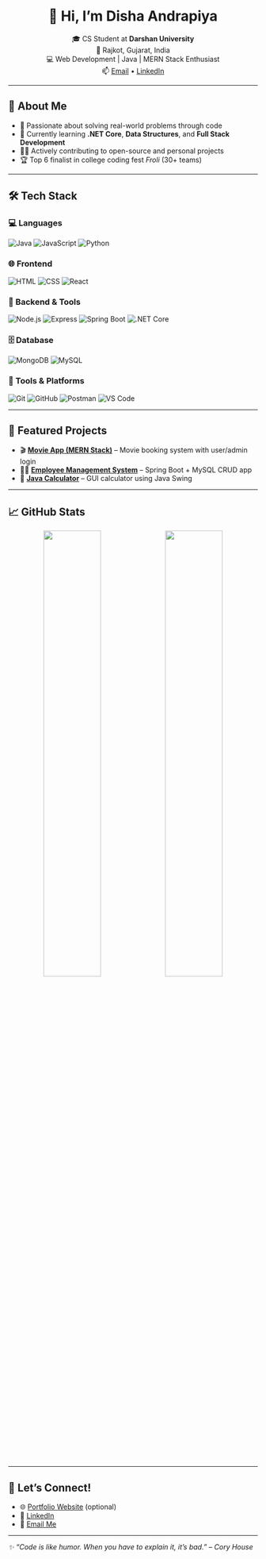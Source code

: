 <h1 align="center">👋 Hi, I’m Disha Andrapiya</h1>

<p align="center">
🎓 CS Student at <b>Darshan University</b> <br/>
📍 Rajkot, Gujarat, India <br/>
💻 Web Development | Java | MERN Stack Enthusiast <br/>
📫 <a href="mailto:your.email@example.com">Email</a> • <a href="https://www.linkedin.com/in/your-profile/">LinkedIn</a>
</p>

---

## 🚀 About Me

- 🎯 Passionate about solving real-world problems through code  
- 🧠 Currently learning **.NET Core**, **Data Structures**, and **Full Stack Development**  
- 👩‍💻 Actively contributing to open-source and personal projects  
- 🏆 Top 6 finalist in college coding fest *Froli* (30+ teams)

---

## 🛠️ Tech Stack

### 💻 Languages
![Java](https://img.shields.io/badge/Java-ED8B00?style=flat-square&logo=java&logoColor=white)
![JavaScript](https://img.shields.io/badge/JavaScript-F7DF1E?style=flat-square&logo=javascript&logoColor=black)
![Python](https://img.shields.io/badge/Python-3776AB?style=flat-square&logo=python&logoColor=white)

### 🌐 Frontend
![HTML](https://img.shields.io/badge/HTML5-E34F26?style=flat-square&logo=html5&logoColor=white)
![CSS](https://img.shields.io/badge/CSS3-1572B6?style=flat-square&logo=css3&logoColor=white)
![React](https://img.shields.io/badge/React-20232A?style=flat-square&logo=react&logoColor=61DAFB)

### 🔧 Backend & Tools
![Node.js](https://img.shields.io/badge/Node.js-339933?style=flat-square&logo=nodedotjs&logoColor=white)
![Express](https://img.shields.io/badge/Express.js-000000?style=flat-square&logo=express&logoColor=white)
![Spring Boot](https://img.shields.io/badge/Spring_Boot-6DB33F?style=flat-square&logo=spring-boot&logoColor=white)
![.NET Core](https://img.shields.io/badge/.NET-512BD4?style=flat-square&logo=dotnet&logoColor=white)

### 🗄️ Database
![MongoDB](https://img.shields.io/badge/MongoDB-4EA94B?style=flat-square&logo=mongodb&logoColor=white)
![MySQL](https://img.shields.io/badge/MySQL-4479A1?style=flat-square&logo=mysql&logoColor=white)

### 🧰 Tools & Platforms
![Git](https://img.shields.io/badge/Git-F05032?style=flat-square&logo=git&logoColor=white)
![GitHub](https://img.shields.io/badge/GitHub-181717?style=flat-square&logo=github&logoColor=white)
![Postman](https://img.shields.io/badge/Postman-FF6C37?style=flat-square&logo=postman&logoColor=white)
![VS Code](https://img.shields.io/badge/VS%20Code-007ACC?style=flat-square&logo=visual-studio-code&logoColor=white)

---

## 📂 Featured Projects

- 🎬 [**Movie App (MERN Stack)**](https://github.com/andrapiyadisha/Movie_App) – Movie booking system with user/admin login
- 👩‍💼 [**Employee Management System**](https://github.com/andrapiyadisha/Employee-Management-System) – Spring Boot + MySQL CRUD app
- 🔢 [**Java Calculator**](https://github.com/andrapiyadisha/Java-Calculator) – GUI calculator using Java Swing

---

## 📈 GitHub Stats

<p align="center">
  <img src="https://github-readme-stats.vercel.app/api?username=andrapiyadisha&show_icons=true&theme=github_dark&hide_border=true" width="48%" />
  <img src="https://github-readme-streak-stats.herokuapp.com/?user=andrapiyadisha&theme=github-dark&hide_border=true" width="48%" />
</p>

---

## 🤝 Let’s Connect!

- 🌐 [Portfolio Website](#) (optional)
- 💼 [LinkedIn](https://www.linkedin.com/in/your-profile/)
- 📧 [Email Me](mailto:your.email@example.com)

---

_✨ “Code is like humor. When you have to explain it, it’s bad.” – Cory House_


